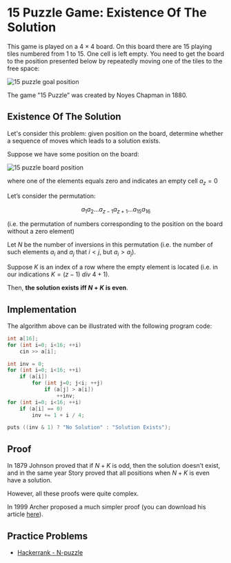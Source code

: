 <!--?title 15 Puzzle Game: Existence Of The Solution -->

# 15 Puzzle Game: Existence Of The Solution

This game is played on a $4 \times 4$ board. On this board there are 15 playing tiles numbered from 1 to 15. One cell is left empty. You need to get the board to the position presented below by repeatedly moving one of the tiles to the free space:

![15 puzzle goal position](http://e-maxx.ru/tex2png/cache/a20a65d11dd5382b08465279d9bef0ca.png)

The game "15 Puzzle” was created by Noyes Chapman in 1880.

## Existence Of The Solution

Let's consider this problem: given position on the board, determine whether a sequence of moves which leads to a solution exists.

Suppose we have some position on the board:

![15 puzzle board position](http://e-maxx.ru/tex2png/cache/4bce648a6f89c9fc25289fa27fd7a107.png)

where one of the elements equals zero and indicates an empty cell $a_z  = 0$

Let’s consider the permutation:

$$a_1 a_2 ... a_{z-1} a_{z+1} ... a_{15} a_{16}$$

(i.e. the permutation of numbers corresponding to the position on the board without a zero element)

Let $N$ be the number of inversions in this permutation (i.e. the number of such elements $a_i$  and $a_j$  that $i < j$, but $a_i  > a_j$).

Suppose $K$ is an index of a row where the empty element is located (i.e. in our indications $K = (z - 1) \ div \ 4 + 1$).

Then, **the solution exists iff $N + K$ is even**.

## Implementation

The algorithm above can be illustrated with the following program code:

```cpp
int a[16];
for (int i=0; i<16; ++i)
    cin >> a[i];

int inv = 0;
for (int i=0; i<16; ++i)
    if (a[i])
        for (int j=0; j<i; ++j)
            if (a[j] > a[i])
                ++inv;
for (int i=0; i<16; ++i)
    if (a[i] == 0)
        inv += 1 + i / 4;

puts ((inv & 1) ? "No Solution" : "Solution Exists");
```

## Proof

In 1879 Johnson proved that if $N + K$ is odd, then the solution doesn’t exist, and in the same year Story proved that all positions when $N + K$ is even have a solution.

However, all these proofs were quite complex.

In 1999 Archer proposed a much simpler proof (you can download his article [here](http://www.cs.cmu.edu/afs/cs/academic/class/15859-f01/www/notes/15-puzzle.pdf)).

## Practice Problems

* [Hackerrank - N-puzzle](https://www.hackerrank.com/challenges/n-puzzle)
